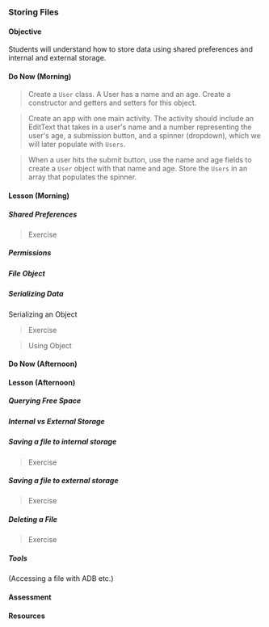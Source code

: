 ### Storing Files

#### Objective

Students will understand how to store data using shared preferences and internal and external storage.

#### Do Now (Morning)

> Create a `User` class. A User has a name and an age. Create a constructor and getters and setters for this object.

> Create an app with one main activity. The activity should include an EditText that takes in a user's name and
> a number representing the user's age, a submission button, and a spinner (dropdown), which we will later populate with `Users`.

> When a user hits the submit button, use the name and age fields to create a `User` object with that name and age. Store the `Users` in an array that populates the spinner.

#### Lesson (Morning)

##### Shared Preferences

> Exercise

##### Permissions

##### File Object

##### Serializing Data

Serializing an Object 

> Exercise

> Using Object

#### Do Now (Afternoon)

#### Lesson (Afternoon)

##### Querying Free Space

##### Internal vs External Storage

##### Saving a file to internal storage

> Exercise 

##### Saving a file to external storage

> Exercise

##### Deleting a File

> Exercise

##### Tools

(Accessing a file with ADB etc.)

#### Assessment

#### Resources
